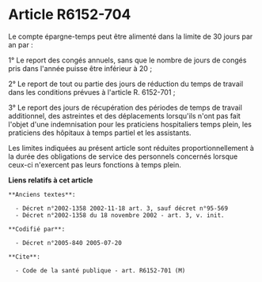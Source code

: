 # Article R6152-704

Le compte épargne-temps peut être alimenté dans la limite de 30 jours par an par :

1° Le report des congés annuels, sans que le nombre de jours de congés pris dans l'année puisse être inférieur à 20 ;

2° Le report de tout ou partie des jours de réduction du temps de travail dans les conditions prévues à l'article R.
6152-701 ;

3° Le report des jours de récupération des périodes de temps de travail additionnel, des astreintes et des déplacements
lorsqu'ils n'ont pas fait l'objet d'une indemnisation pour les praticiens hospitaliers temps plein, les praticiens des
hôpitaux à temps partiel et les assistants.

Les limites indiquées au présent article sont réduites proportionnellement à la durée des obligations de service des
personnels concernés lorsque ceux-ci n'exercent pas leurs fonctions à temps plein.

**Liens relatifs à cet article**

	**Anciens textes**:

	  - Décret n°2002-1358 2002-11-18 art. 3, sauf décret n°95-569
	  - Décret n°2002-1358 du 18 novembre 2002 - art. 3, v. init.

	**Codifié par**:

	  - Décret n°2005-840 2005-07-20

	**Cite**:

	  - Code de la santé publique - art. R6152-701 (M)
